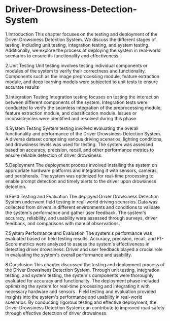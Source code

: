 # Driver-Drowsiness-Detection-System
1.Introduction
This chapter focuses on the testing and deployment of the Driver Drowsiness Detection System. We discuss the different stages of testing, including unit testing, integration testing, and system testing. Additionally, we explore the process of deploying the system in real-world scenarios to ensure its functionality and effectiveness.

2.Unit Testing
Unit testing involves testing individual components or modules of the system to verify their correctness and functionality. Components such as the image preprocessing module, feature extraction module, and deep learning models were subjected to unit tests to ensure accurate results

3.Integration Testing
Integration testing focuses on testing the interaction between different components of the system. Integration tests were conducted to verify the seamless integration of the preprocessing module, feature extraction module, and classification module. Issues or inconsistencies were identified and resolved during this phase.

4.System Testing
System testing involved evaluating the overall functionality and performance of the Driver Drowsiness Detection System. A diverse dataset comprising various driving scenarios, lighting conditions, and drowsiness levels was used for testing. The system was assessed based on accuracy, precision, recall, and other performance metrics to ensure reliable detection of driver drowsiness.

5.Deployment
The deployment process involved installing the system on appropriate hardware platforms and integrating it with sensors, cameras, and peripherals. The system was optimized for real-time processing to enable prompt detection and timely alerts to the driver upon drowsiness detection.

6.Field Testing and Evaluation
The deployed Driver Drowsiness Detection System underwent field testing in real-world driving scenarios. Data was collected from drivers in different environments and conditions to validate the system's performance and gather user feedback. The system's accuracy, reliability, and usability were assessed through surveys, driver feedback, and comparisons with manual observations.

7.System Performance and Evaluation
The system's performance was evaluated based on field testing results. Accuracy, precision, recall, and F1-Score metrics were analyzed to assess the system's effectiveness in detecting driver drowsiness. Driver and user feedback played a crucial role in evaluating the system's overall performance and usability.

8.Conclusion
This chapter discussed the testing and deployment process of the Driver Drowsiness Detection System. Through unit testing, integration testing, and system testing, the system's components were thoroughly evaluated for accuracy and functionality. The deployment phase included optimizing the system for real-time processing and integrating it with necessary hardware and sensors . Field testing and evaluation provided insights into the system's performance and usability in real-world scenarios. By conducting rigorous testing and effective deployment, the Driver Drowsiness Detection System can contribute to improved road safety through effective detection of driver drowsiness.

